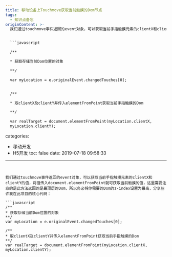 ```yaml
---
title: 移动设备上Touchmove获取当前触摸的Dom节点
tags:
  - 知识点备忘
originContent: >-
  我们通过touchmove事件返回的event对象，可以获取当前手指触摸元素的clientX和clientY的值，将值传入document.elementFromPoint就可获取当前触摸的值，这里需要注意的是此方法返回的是最顶层的Dom，所以务必将你需要的Dom的z-index设置为最高，分享些许我在此项目的核心代码：


  ```javascript

  /**

  * 获取存储当前Dom位置的对象

  **/

  var myLocation = e.originalEvent.changedTouches[0];


  /**

  * 取clientX及clientY并传入elementFromPoint获取当前手指触摸的Dom

  **/

  var realTarget = document.elementFromPoint(myLocation.clientX,
  myLocation.clientY);

  ```
categories:
  - 移动开发
  - H5开发
toc: false
date: 2019-07-18 09:58:33
---
```


我们通过touchmove事件返回的event对象，可以获取当前手指触摸元素的clientX和clientY的值，将值传入document.elementFromPoint就可获取当前触摸的值，这里需要注意的是此方法返回的是最顶层的Dom，所以务必将你需要的Dom的z-index设置为最高，分享些许我在此项目的核心代码：

```javascript
/**
* 获取存储当前Dom位置的对象
**/
var myLocation = e.originalEvent.changedTouches[0];

/**
* 取clientX及clientY并传入elementFromPoint获取当前手指触摸的Dom
**/
var realTarget = document.elementFromPoint(myLocation.clientX, myLocation.clientY);
```